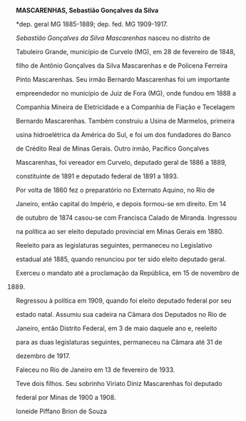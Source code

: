 **MASCARENHAS, Sebastião Gonçalves da Silva**



\*dep. geral MG 1885-1889; dep. fed. MG 1909-1917.



*Sebastião Gonçalves da Silva Mascarenhas* nasceu no distrito de

Tabuleiro Grande, município de Curvelo (MG), em 28 de fevereiro de 1848,

filho de Antônio Gonçalves da Silva Mascarenhas e de Policena Ferreira

Pinto Mascarenhas. Seu irmão Bernardo Mascarenhas foi um importante

empreendedor no município de Juiz de Fora (MG), onde fundou em 1888 a

Companhia Mineira de Eletricidade e a Companhia de Fiação e Tecelagem

Bernardo Mascarenhas. Também construiu a Usina de Marmelos, primeira

usina hidroelétrica da América do Sul, e foi um dos fundadores do Banco

de Crédito Real de Minas Gerais. Outro irmão, Pacífico Gonçalves

Mascarenhas, foi vereador em Curvelo, deputado geral de 1886 a 1889,

constituinte de 1891 e deputado federal de 1891 a 1893.



Por volta de 1860 fez o preparatório no Externato Aquino, no Rio de

Janeiro, então capital do Império, e depois formou-se em direito. Em 14

de outubro de 1874 casou-se com Francisca Calado de Miranda. Ingressou

na política ao ser eleito deputado provincial em Minas Gerais em 1880.

Reeleito para as legislaturas seguintes, permaneceu no Legislativo

estadual até 1885, quando renunciou por ter sido eleito deputado geral.

Exerceu o mandato até a proclamação da República, em 15 de novembro de

1889.



Regressou à política em 1909, quando foi eleito deputado federal por seu

estado natal. Assumiu sua cadeira na Câmara dos Deputados no Rio de

Janeiro, então Distrito Federal, em 3 de maio daquele ano e, reeleito

para as duas legislaturas seguintes, permaneceu na Câmara até 31 de

dezembro de 1917.



Faleceu no Rio de Janeiro em 13 de fevereiro de 1933.



Teve dois filhos. Seu sobrinho Viriato Diniz Mascarenhas foi deputado

federal por Minas de 1900 a 1908.



Ioneide Piffano Brion de Souza



